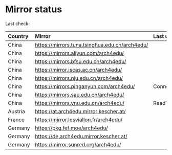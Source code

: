<script src="./time.js"></script>
# Mirror status
Last check: <script type="text/javascript">localize(1677215943.067346);</script>

|Country|Mirror|Last update|
|:------|:-----|:----------|
|China|https://mirrors.tuna.tsinghua.edu.cn/arch4edu/|<script type="text/javascript">localize(1677177524);</script>|
|China|https://mirrors.aliyun.com/arch4edu/|<script type="text/javascript">localize(1677177524);</script>|
|China|https://mirrors.bfsu.edu.cn/arch4edu/|<script type="text/javascript">localize(1677177524);</script>|
|China|https://mirror.iscas.ac.cn/arch4edu/|<script type="text/javascript">localize(1677177524);</script>|
|China|https://mirrors.nju.edu.cn/arch4edu/|<script type="text/javascript">localize(1677134329);</script>|
|China|https://mirrors.pinganyun.com/arch4edu/|ConnectionError|
|China|https://mirrors.sau.edu.cn/arch4edu/|<script type="text/javascript">localize(1673850842);</script>|
|China|https://mirrors.ynu.edu.cn/arch4edu/|ReadTimeout|
|Austria|https://at.arch4edu.mirror.kescher.at/|<script type="text/javascript">localize(1677177524);</script>|
|France|https://mirror.lesviallon.fr/arch4edu/|<script type="text/javascript">localize(1677177524);</script>|
|Germany|https://pkg.fef.moe/arch4edu/|<script type="text/javascript">localize(1677177524);</script>|
|Germany|https://de.arch4edu.mirror.kescher.at/|<script type="text/javascript">localize(1677177524);</script>|
|Germany|https://mirror.sunred.org/arch4edu/|<script type="text/javascript">localize(1677177524);</script>|

<script src="./tablefilter/tablefilter.js"></script>
<script src="./table.js"></script>